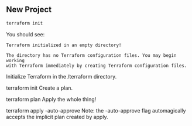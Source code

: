 ## New Project

```bash
terraform init
```

You should see:

```
Terraform initialized in an empty directory!

The directory has no Terraform configuration files. You may begin working
with Terraform immediately by creating Terraform configuration files.
```


Initialize Terraform in the /terraform directory.

terraform init
Create a plan.

terraform plan
Apply the whole thing!

terraform apply -auto-approve
Note: the -auto-approve flag automagically accepts the implicit plan created by apply.
